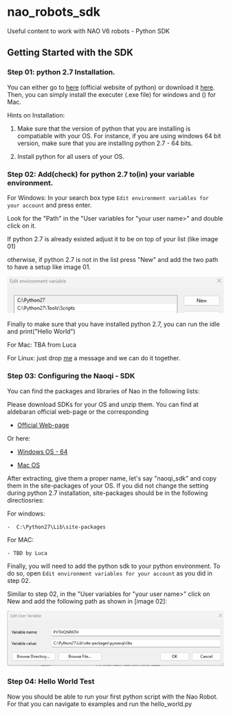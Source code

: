# nao_robots_sdk
Useful content to work with NAO V6 robots - Python SDK 


## Getting Started with the SDK


### Step 01: python 2.7 Installation. 

You can either go to [here](https://www.python.org/downloads/release/python-270/) (official website of python) or download it [here](add__the__link). Then, you can simply install the executer (.exe file) for windows and () for Mac.


Hints on Installation: 

1. Make sure that the version of python that you are installing is compatiable with your OS. For instance, if you are using windows 64 bit version, make sure that you are installing python 2.7 - 64 bits.
	
2. Install python for all users of your OS.  

### Step 02: Add(check) for python 2.7 to(in) your variable environment. 

For Windows: 
In your search box type ``` Edit environment variables for your account ``` and press enter.

Look for the "Path" in the "User variables for "your user name>" and double click on it.

If python 2.7 is already existed adjust it to be on top of your list (like image 01)

otherwise, if python 2.7 is not in the list press "New" and add the two path to have a setup like image 01.

![Image 01](docs/image_01.png)


Finally to make sure that you have installed python 2.7, you can run the idle and print("Hello World") 


For Mac: TBA from Luca 

For Linux: just drop [me](amirhossein.moallem2@unibo.it) a message and we can do it together. 

### Step 03: Configuring the Naoqi - SDK 

You can find the packages and libraries of Nao in the following lists: 

Please download SDKs for your OS and unzip them. You can find at aldebaran official web-page or the corresponding  

- [Official Web-page](https://www.aldebaran.com/fr/support/nao-6/downloads-softwares)

Or here:

- [Windows OS - 64](https://drive.google.com/drive/folders/10oGjYZyq_hBb_6_i7BMWUOhsODQLsKqu)

- [Mac OS](https://drive.google.com/drive/folders/1hOIRb9Ys9uM-thReRW-OHCo9aXzhQNBn)

After extracting, give them a proper name, let's say "naoqi_sdk" and copy them in the site-packages of your OS. 
If you did not change the setting during python 2.7 installation, site-packages should be in the following directiosries: 


For windows:

	-  C:\Python27\Lib\site-packages


For MAC: 

	- TBD by Luca


Finally, you will need to add the python sdk to your python environment. To do so, open ``` Edit environment variables for your account ``` as you did in step 02. 

Similar to step 02, in the "User variables for "your user name>" click on New and add the following path as shown in [image 02]: 

![Image 02](docs/image_02.png)



### Step 04: Hello World Test

Now you should be able to run your first python script with the Nao Robot. For that you can navigate to examples and run the hello_world.py   















